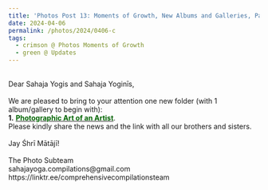 ```yaml
---
title: 'Photos Post 13: Moments of Growth, New Albums and Galleries, Part 21'
date: 2024-04-06
permalink: /photos/2024/0406-c
tags:
  - crimson @ Photos Moments of Growth
  - green @ Updates
---
```


<p>
<br>
Dear Sahaja Yogis and Sahaja Yoginīs,<br>
<br>
We are pleased to bring to your attention one new folder (with 1 album/gallery to begin with):<br>
<b>1.</b> <a href="https://imageevent.com/sahaja/art/photographicartofjobajescu"><font color="DarkGreen"><b>Photographic Art of an Artist</b></font></a>.<br>
Please kindly share the news and the link with all our brothers and sisters.<br>
<br>
Jay Śhrī Mātājī!<br>
<br>
The Photo Subteam<br>
sahajayoga.compilations@gmail.com<br>
https://linktr.ee/comprehensivecompilationsteam<br>
</p>